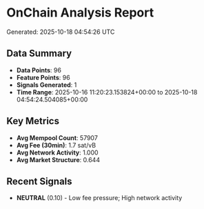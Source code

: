 # OnChain Analysis Report
Generated: 2025-10-18 04:54:26 UTC

## Data Summary
- **Data Points**: 96
- **Feature Points**: 96
- **Signals Generated**: 1
- **Time Range**: 2025-10-16 11:20:23.153824+00:00 to 2025-10-18 04:54:24.504085+00:00

## Key Metrics
- **Avg Mempool Count**: 57907
- **Avg Fee (30min)**: 1.7 sat/vB
- **Avg Network Activity**: 1.000
- **Avg Market Structure**: 0.644

## Recent Signals
- **NEUTRAL** (0.10) - Low fee pressure; High network activity
